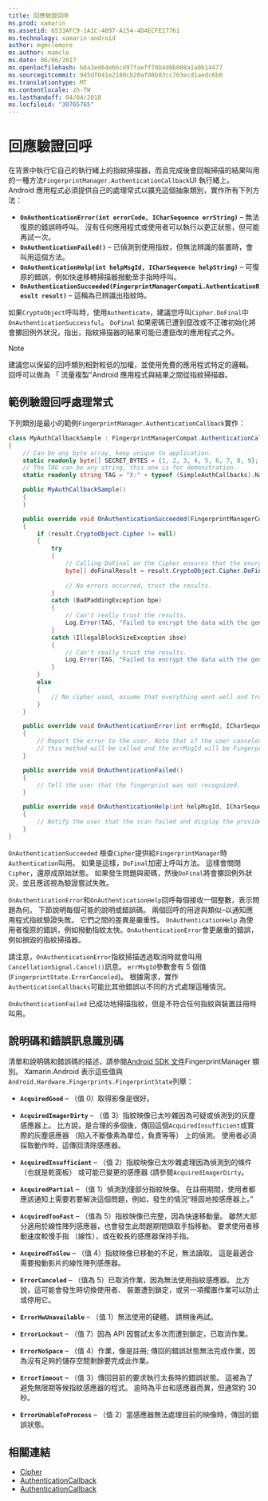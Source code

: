 ```yaml
---
title: 回應驗證回呼
ms.prod: xamarin
ms.assetid: 6533AFC9-1A1C-4897-A154-4D4ECFE27761
ms.technology: xamarin-android
author: mgmclemore
ms.author: mamcle
ms.date: 06/06/2017
ms.openlocfilehash: b8a3ed64e66cd97faeff78b4d0b008a1a0b14477
ms.sourcegitcommit: 945df041e2180cb20af08b83cc703ecd1aedc6b0
ms.translationtype: MT
ms.contentlocale: zh-TW
ms.lasthandoff: 04/04/2018
ms.locfileid: "30765765"
---
```

# <a name="responding-to-authentication-callbacks"></a>回應驗證回呼

在背景中執行它自己的執行緒上的指紋掃描器，而且完成後會回報掃描的結果叫用的一種方法`FingerprintManager.AuthenticationCallback`UI 執行緒上。 Android 應用程式必須提供自己的處理常式以擴充這個抽象類別，實作所有下列方法：

* **`OnAuthenticationError(int errorCode, ICharSequence errString)`** &ndash; 無法復原的錯誤時呼叫。 沒有任何應用程式或使用者可以執行以更正狀態，但可能再試一次。
* **`OnAuthenticationFailed()`** &ndash; 已偵測到使用指紋，但無法辨識的裝置時，會叫用這個方法。
* **`OnAuthenticationHelp(int helpMsgId, ICharSequence helpString)`** &ndash; 可復原的錯誤，例如快速移轉掃描器撥動至手指時呼叫。
* **`OnAuthenticationSucceeded(FingerprintManagerCompati.AuthenticationResult result)`** &ndash; 這稱為已辨識出指紋時。

如果`CryptoObject`呼叫時，使用`Authenticate`，建議您呼叫`Cipher.DoFinal`中`OnAuthenticationSuccessful`。
`DoFinal` 如果密碼已遭到竄改或不正確初始化將會擲回例外狀況，指出，指紋掃描器的結果可能已遭竄改的應用程式之外。


> [!NOTE]
> 建議您以保留的回呼類別相對較低的加權，並使用免費的應用程式特定的邏輯。 回呼可以做為 「 流量複製"Android 應用程式與結果之間從指紋掃描器。

## <a name="a-sample-authentication-callback-handler"></a>範例驗證回呼處理常式

下列類別是最小的範例`FingerprintManager.AuthenticationCallback`實作： 

```csharp
class MyAuthCallbackSample : FingerprintManagerCompat.AuthenticationCallback
{
    // Can be any byte array, keep unique to application.
    static readonly byte[] SECRET_BYTES = {1, 2, 3, 4, 5, 6, 7, 8, 9};
    // The TAG can be any string, this one is for demonstration.
    static readonly string TAG = "X:" + typeof (SimpleAuthCallbacks).Name;

    public MyAuthCallbackSample()
    {
    }

    public override void OnAuthenticationSucceeded(FingerprintManagerCompat.AuthenticationResult result)
    {
        if (result.CryptoObject.Cipher != null) 
        {
            try
            {
                // Calling DoFinal on the Cipher ensures that the encryption worked.
                byte[] doFinalResult = result.CryptoObject.Cipher.DoFinal(SECRET_BYTES);
    
                // No errors occurred, trust the results.              
            }
            catch (BadPaddingException bpe)
            {
                // Can't really trust the results.
                Log.Error(TAG, "Failed to encrypt the data with the generated key." + bpe);
            }
            catch (IllegalBlockSizeException ibse)
            {
                // Can't really trust the results.
                Log.Error(TAG, "Failed to encrypt the data with the generated key." + ibse);
            }
        }
        else
        {
            // No cipher used, assume that everything went well and trust the results.
        }
    }

    public override void OnAuthenticationError(int errMsgId, ICharSequence errString)
    {
        // Report the error to the user. Note that if the user canceled the scan,
        // this method will be called and the errMsgId will be FingerprintState.ErrorCanceled.
    }

    public override void OnAuthenticationFailed()
    {
        // Tell the user that the fingerprint was not recognized.
    }

    public override void OnAuthenticationHelp(int helpMsgId, ICharSequence helpString)
    {
        // Notify the user that the scan failed and display the provided hint.
    }
}
```

`OnAuthenticationSucceeded` 檢查`Cipher`提供給`FingerprintManager`時`Authentication`叫用。 如果是這樣，`DoFinal`加密上呼叫方法。 這樣會關閉`Cipher`，還原成原始狀態。 如果發生問題與密碼，然後`DoFinal`將會擲回例外狀況，並且應該視為驗證嘗試失敗。

`OnAuthenticationError`和`OnAuthenticationHelp`回呼每個接收一個整數，表示問題為何。 下節說明每個可能的說明或錯誤碼。 兩個回呼的用途與類似&ndash;以通知應用程式指紋驗證失敗。 它們之間的差異是嚴重性。 `OnAuthenticationHelp` 為使用者復原的錯誤，例如撥動指紋太快。`OnAuthenticationError`會更嚴重的錯誤，例如損毀的指紋掃描器。

請注意，`OnAuthenticationError`指紋掃描透過取消時就會叫用`CancellationSignal.Cancel()`訊息。 `errMsgId`參數會有 5 個值 (`FingerprintState.ErrorCanceled`)。 根據需求，實作`AuthenticationCallbacks`可能比其他錯誤以不同的方式處理這種情況。 

`OnAuthenticationFailed` 已成功地掃描指紋，但是不符合任何指紋與裝置註冊時叫用。 

## <a name="help-codes-and-error-message-ids"></a>說明碼和錯誤訊息識別碼 

清單和說明碼和錯誤碼的描述，請參閱[Android SDK 文件](http://developer.android.com/reference/android/hardware/fingerprint/FingerprintManager.html#FINGERPRINT_ACQUIRED_GOOD)FingerprintManager 類別。 Xamarin.Android 表示這些值與`Android.Hardware.Fingerprints.FingerprintState`列舉：


-   **`AcquiredGood`** &ndash; （值 0）取得影像是很好。


-   **`AcquiredImagerDirty`** &ndash; （值 3）指紋映像已太吵雜因為可疑或偵測到的灰塵感應器上。 比方說，是合理的多個後，傳回這個`AcquiredInsufficient`或實際的灰塵感應器 （陷入不斷像素為單位，負責等等） 上的偵測。 使用者必須採取動作時，這傳回清除感應器。


-   **`AcquiredInsufficient`** &ndash; （值 2）指紋映像已太吵雜處理因為偵測到的條件 （也就是乾面板） 或可能已變更的感應器 (請參閱`AcquiredImagerDirty`。



-   **`AcquiredPartial`** &ndash; （值 1）偵測到僅部分指紋映像。 在註冊期間，使用者都應該通知上需要若要解決這個問題，例如，發生的情況&ldquo;穩固地按感應器上。&rdquo;



-   **`AcquiredTooFast`** &ndash; （值為 5）指紋映像已完整，因為快速移動量。 雖然大部分適用於線性陣列感應器，也會發生此問題期間擷取手指移動。 要求使用者移動速度較慢手指 （線性），或在較長的感應器保持手指。




-   **`AcquiredToSlow`** &ndash; （值 4）指紋映像已移動的不足，無法讀取。 這是最適合需要撥動影片的線性陣列感應器。



-   **`ErrorCanceled`** &ndash; （值為 5）已取消作業，因為無法使用指紋感應器。 比方說，這可能會發生時切換使用者、 裝置遭到鎖定，或另一項擱置作業可以防止或停用它。



-   **`ErrorHwUnavailable`** &ndash; （值 1）無法使用的硬體。 請稍後再試。




-   **`ErrorLockout`** &ndash; （值 7）因為 API 因嘗試太多次而遭到鎖定，已取消作業。




-   **`ErrorNoSpace`** &ndash; （值 4）作業，像是註冊; 傳回的錯誤狀態無法完成作業，因為沒有足夠的儲存空間剩餘要完成此作業。



-   **`ErrorTimeout`** &ndash; （值 3）傳回目前的要求執行太長時的錯誤狀態。 這被為了避免無限期等候指紋感應器的程式。 逾時為平台和感應器而異，但通常約 30 秒。



-   **`ErrorUnableToProcess`** &ndash; （值 2）當感應器無法處理目前的映像時，傳回的錯誤狀態。



## <a name="related-links"></a>相關連結

- [Cipher](https://docs.oracle.com/javase/7/docs/api/javax/crypto/Cipher.html)
- [AuthenticationCallback](http://developer.android.com/reference/android/hardware/fingerprint/FingerprintManager.AuthenticationCallback.html)
- [AuthenticationCallback](http://developer.android.com/reference/android/support/v4/hardware/fingerprint/FingerprintManagerCompat.AuthenticationCallback.html)
